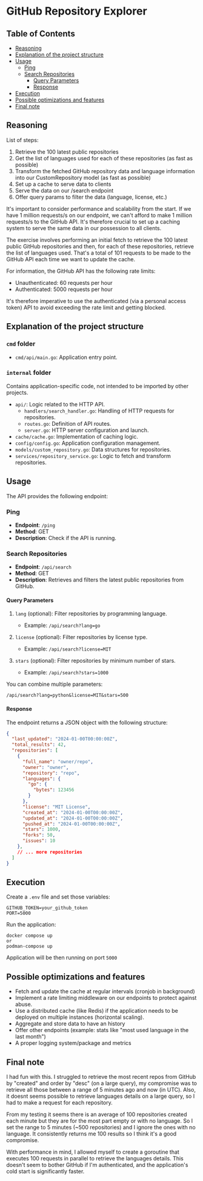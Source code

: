 # GitHub Repository Explorer

## Table of Contents
- [Reasoning](#reasoning)
- [Explanation of the project structure](#explanation-of-the-project-structure)
- [Usage](#usage)
  - [Ping](#ping)
  - [Search Repositories](#search-repositories)
    - [Query Parameters](#query-parameters)
    - [Response](#response)
- [Execution](#execution)
- [Possible optimizations and features](#possible-optimizations-and-features)
- [Final note](#final-note)

## Reasoning

List of steps:

1. Retrieve the 100 latest public repositories
2. Get the list of languages used for each of these repositories (as fast as possible)
3. Transform the fetched GitHub repository data and language information into our CustomRepository model (as fast as possible)
4. Set up a cache to serve data to clients
5. Serve the data on our /search endpoint
6. Offer query params to filter the data (language, license, etc.)

It's important to consider performance and scalability from the start. If we have 1 million requests/s on our endpoint, we can't afford to make 1 million requests/s to the GitHub API. It's therefore crucial to set up a caching system to serve the same data in our possession to all clients.

The exercise involves performing an initial fetch to retrieve the 100 latest public GitHub repositories and then, for each of these repositories, retrieve the list of languages used. That's a total of 101 requests to be made to the GitHub API each time we want to update the cache.

For information, the GitHub API has the following rate limits:

- Unauthenticated: 60 requests per hour
- Authenticated: 5000 requests per hour	

It's therefore imperative to use the authenticated (via a personal access token) API to avoid exceeding the rate limit and getting blocked.

## Explanation of the project structure

### `cmd` folder

- `cmd/api/main.go`: Application entry point. 

### `internal` folder

Contains application-specific code, not intended to be imported by other projects.

- `api/`: Logic related to the HTTP API.
  - `handlers/search_handler.go`: Handling of HTTP requests for repositories.
  - `routes.go`: Definition of API routes.
  - `server.go`: HTTP server configuration and launch.
- `cache/cache.go`: Implementation of caching logic.
- `config/config.go`: Application configuration management.
- `models/custom_repository.go`: Data structures for repositories.
- `services/repository_service.go`: Logic to fetch and transform repositories.


## Usage

The API provides the following endpoint:

### Ping

- **Endpoint**: `/ping`
- **Method**: GET
- **Description**: Check if the API is running.

### Search Repositories

- **Endpoint**: `/api/search`
- **Method**: GET
- **Description**: Retrieves and filters the latest public repositories from GitHub.


#### Query Parameters

1. `lang` (optional): Filter repositories by programming language.
   - Example: `/api/search?lang=go`

2. `license` (optional): Filter repositories by license type.
   - Example: `/api/search?license=MIT`

3. `stars` (optional): Filter repositories by minimum number of stars.
   - Example: `/api/search?stars=1000`

You can combine multiple parameters:
```
/api/search?lang=python&license=MIT&stars=500
```

#### Response

The endpoint returns a JSON object with the following structure:

```json
{
  "last_updated": "2024-01-00T00:00:00Z",
  "total_results": 42,
  "repositories": [
    {
      "full_name": "owner/repo",
      "owner": "owner",
      "repository": "repo",
      "languages": {
        "go": {
          "bytes": 123456
        }
      },
      "license": "MIT License",
      "created_at": "2024-01-00T00:00:00Z",
      "updated_at": "2024-01-00T00:00:00Z",
      "pushed_at": "2024-01-00T00:00:00Z",
      "stars": 1000,
      "forks": 50,
      "issues": 10
    },
    // ... more repositories
  ]
}
```

## Execution

Create a `.env` file and set those variables:
```
GITHUB_TOKEN=your_github_token
PORT=5000
``` 

Run the application:

```
docker compose up
or
podman-compose up
```

Application will be then running on port `5000`


## Possible optimizations and features
   - Fetch and update the cache at regular intervals (cronjob in background)
   - Implement a rate limiting middleware on our endpoints to protect against abuse.
   - Use a distributed cache (like Redis) if the application needs to be deployed on multiple instances (horizontal scaling).
   - Aggregate and store data to have an history
   - Offer other endpoints (example: stats like "most used language in the last month")
   - A proper logging system/package and metrics


## Final note

I had fun with this. I struggled to retrieve the most recent repos from GitHub by "created" and order by "desc" (on a large query), my compromise was to retrieve all those between a range of 5 minutes ago and now (in UTC). Also, it doesnt seems possible to retrieve languages details on a large query, so I had to make a request for each repository.

From my testing it seems there is an average of 100 repositories created each minute but they are for the most part empty or with no language. So I set the range to 5 minutes (~500 repositories) and I ignore the ones with no language. It consistently returns me 100 results so I think it's a good compromise.

With performance in mind, I allowed myself to create a goroutine that executes 100 requests in parallel to retrieve the languages details. This doesn't seem to bother GitHub if I'm authenticated, and the application's cold start is significantly faster.